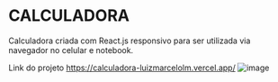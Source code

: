 # CALCULADORA

Calculadora criada com React.js responsivo para ser utilizada via navegador no celular e notebook.

Link do projeto
https://calculadora-luizmarcelolm.vercel.app/
![image](https://user-images.githubusercontent.com/109484017/196566347-c1d9fb54-fb9a-43cc-a6f9-2ccbe37b95f4.png)

